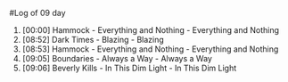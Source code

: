 #Log of 09 day

1. [00:00] Hammock - Everything and Nothing - Everything and Nothing
1. [08:52] Dark Times - Blazing - Blazing
1. [08:53] Hammock - Everything and Nothing - Everything and Nothing
1. [09:05] Boundaries - Always a Way - Always a Way
1. [09:06] Beverly Kills - In This Dim Light - In This Dim Light
